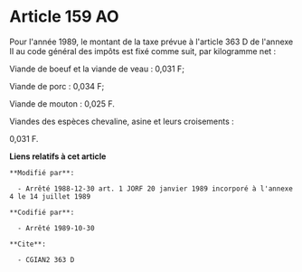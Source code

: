 # Article 159 AO

Pour l'année 1989, le montant de la taxe prévue à l'article 363 D de l'annexe II au code général des impôts est fixé comme
suit, par kilogramme net :

Viande de boeuf et la viande de veau : 0,031 F;

Viande de porc : 0,034 F;

Viande de mouton : 0,025 F.

Viandes des espèces chevaline, asine et leurs croisements :

0,031 F.

**Liens relatifs à cet article**

	**Modifié par**:

	  - Arrêté 1988-12-30 art. 1 JORF 20 janvier 1989 incorporé à l'annexe 4 le 14 juillet 1989

	**Codifié par**:

	  - Arrêté 1989-10-30

	**Cite**:

	  - CGIAN2 363 D
